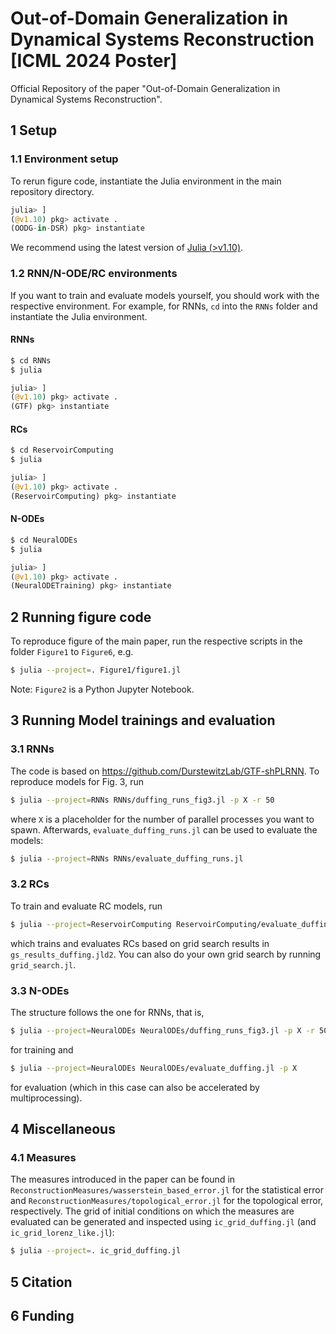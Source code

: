 # Out-of-Domain Generalization in Dynamical Systems Reconstruction [ICML 2024 Poster]
Official Repository of the paper "Out-of-Domain Generalization in Dynamical Systems Reconstruction".

## 1 Setup
### 1.1 Environment setup
To rerun figure code, instantiate the Julia environment in the main repository directory.
```julia
julia> ]
(@v1.10) pkg> activate .
(OODG-in-DSR) pkg> instantiate
```
We recommend using the latest version of [Julia (>v1.10)](https://julialang.org/downloads/).

### 1.2 RNN/N-ODE/RC environments
If you want to train and evaluate models yourself, you should work with the respective environment. For example,
for RNNs, `cd` into the `RNNs` folder and instantiate the Julia environment.
#### RNNs
```bash
$ cd RNNs
$ julia
```
```julia
julia> ]
(@v1.10) pkg> activate .
(GTF) pkg> instantiate
```
#### RCs
```bash
$ cd ReservoirComputing
$ julia
```
```julia
julia> ]
(@v1.10) pkg> activate .
(ReservoirComputing) pkg> instantiate
```
#### N-ODEs
```bash
$ cd NeuralODEs
$ julia
```
```julia
julia> ]
(@v1.10) pkg> activate .
(NeuralODETraining) pkg> instantiate
```

## 2 Running figure code
To reproduce figure of the main paper, run the respective scripts in the folder `Figure1` to `Figure6`, e.g.
```bash
$ julia --project=. Figure1/figure1.jl
```
Note: `Figure2` is a Python Jupyter Notebook.

## 3 Running Model trainings and evaluation
### 3.1 RNNs
The code is based on https://github.com/DurstewitzLab/GTF-shPLRNN. To reproduce models for Fig. 3, run 
```bash
$ julia --project=RNNs RNNs/duffing_runs_fig3.jl -p X -r 50
```
where `X` is a placeholder for the number of parallel processes you want to spawn. Afterwards, `evaluate_duffing_runs.jl` can be used to evaluate the models:
```bash
$ julia --project=RNNs RNNs/evaluate_duffing_runs.jl
```
### 3.2 RCs
To train and evaluate RC models, run 
```bash
$ julia --project=ReservoirComputing ReservoirComputing/evaluate_duffing.jl
```
which trains and evaluates RCs based on grid search results in `gs_results_duffing.jld2`. You can also do your own grid search by running `grid_search.jl`.

### 3.3 N-ODEs
The structure follows the one for RNNs, that is,
```bash
$ julia --project=NeuralODEs NeuralODEs/duffing_runs_fig3.jl -p X -r 50
```
for training and
```bash
$ julia --project=NeuralODEs NeuralODEs/evaluate_duffing.jl -p X 
```
for evaluation (which in this case can also be accelerated by multiprocessing).

## 4 Miscellaneous
### 4.1 Measures
The measures introduced in the paper can be found in `ReconstructionMeasures/wasserstein_based_error.jl` for the statistical error and `ReconstructionMeasures/topological_error.jl` for the topological error, respectively. The grid of initial conditions on which the measures are evaluated can be generated and inspected using `ic_grid_duffing.jl` (and `ic_grid_lorenz_like.jl`):
```bash
$ julia --project=. ic_grid_duffing.jl
```
## 5 Citation
## 6 Funding


